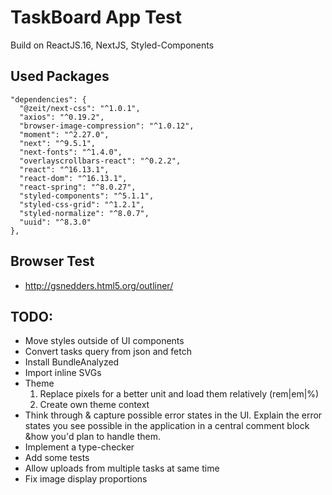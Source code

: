 # TaskBoard App Test
Build on ReactJS.16, NextJS, Styled-Components

## Used Packages
```
"dependencies": {
  "@zeit/next-css": "^1.0.1",
  "axios": "^0.19.2",
  "browser-image-compression": "^1.0.12",
  "moment": "^2.27.0",
  "next": "^9.5.1",
  "next-fonts": "^1.4.0",
  "overlayscrollbars-react": "^0.2.2",
  "react": "^16.13.1",
  "react-dom": "^16.13.1",
  "react-spring": "^8.0.27",
  "styled-components": "^5.1.1",
  "styled-css-grid": "^1.2.1",
  "styled-normalize": "^8.0.7",
  "uuid": "^8.3.0"
},
```
## Browser Test
- http://gsnedders.html5.org/outliner/

## TODO:
- Move styles outside of UI components
- Convert tasks query from json and fetch
- Install BundleAnalyzed
- Import inline SVGs
- Theme
  1. Replace pixels for a better unit and load them relatively (rem|em|%)
  2. Create own theme context
- Think through & capture possible error states in the UI.
  Explain the error states you see possible in the application in
  a central comment block &how you'd plan to handle them.
- Implement a type-checker
- Add some tests
- Allow uploads from multiple tasks at same time
- Fix image display proportions